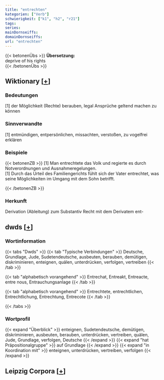 ```yaml
---
title: "entrechten"
kategorien: ["Verb"]
schwierigkeit: ["k1", "h2", "r21"]
tags:
series:
mainDornseiffs:
domainDornseiffs:
url: "entrechten"
---
```


{{< betonenÜbs >}}
**Übersetzung:**  
deprive of his rights  
{{< /betonenÜbs >}}

## Wiktionary [[+](https://de.wiktionary.org/wiki/entrechten)]

### Bedeutungen
[1] der Möglichkeit (Rechte) berauben, legal Ansprüche geltend machen zu können  

### Sinnverwandte
[1] entmündigen, entpersönlichen, missachten, verstoßen, zu vogelfrei erklären  

### Beispiele
{{< betonenZB >}}
[1] Man entrechtete das Volk und regierte es durch Notverordnungen und Ausnahmeregelungen.  
[1] Durch das Urteil des Familiengerichts fühlt sich der Vater entrechtet, was seine Möglichkeiten im Umgang mit dem Sohn betrifft.  

{{< /betonenZB >}}
### Herkunft
Derivation (Ableitung) zum Substantiv Recht mit dem Derivatem ent-  



## dwds [[+](https://www.dwds.de/wb/entrechten)]

### Wortinformation
{{< tabs "Dwds" >}}
{{< tab "Typische Verbindungen" >}}
Deutsche, Grundlage, Jude, Sudetendeutsche, ausbeuten, berauben, demütigen, diskriminieren, enteignen, quälen, unterdrücken, verfolgen, vertreiben
{{< /tab >}}

{{< tab "alphabetisch vorangehend" >}}
Entrechat, Entreakt, Entreacte, entre nous, Entrauchungsanlage
{{< /tab >}}

{{< tab "alphabetisch vorangehend" >}}
Entrechtete, entrechtlichen, Entrechtlichung, Entrechtung, Entrecote
{{< /tab >}}

{{< /tabs >}}

### Wortprofil
{{< expand "Überblick" >}} enteignen, Sudetendeutsche, demütigen, diskriminieren, ausbeuten, berauben, unterdrücken, vertreiben, quälen, Jude, Grundlage, verfolgen, Deutsche {{< /expand >}}
{{< expand "hat Präpositionalgruppe" >}} auf Grundlage {{< /expand >}}
{{< expand "in Koordination mit" >}} enteignen, unterdrücken, vertreiben, verfolgen {{< /expand >}}

## Leipzig Corpora [[+](https://corpora.uni-leipzig.de/en/res?word=entrechten&corpusId=deu_newscrawl-public_2018)]

